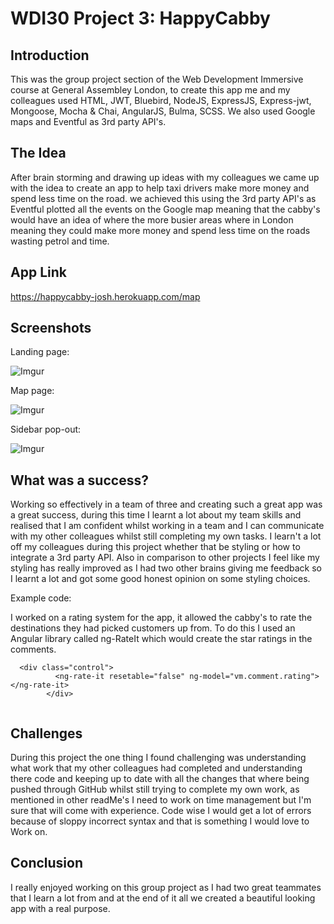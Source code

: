
# WDI30 Project 3: HappyCabby

## Introduction

This was the group project section of the Web Development Immersive course at General Assembley London, to create this app me and my colleagues used HTML, JWT, Bluebird, NodeJS, ExpressJS, Express-jwt, Mongoose, Mocha & Chai, AngularJS, Bulma, SCSS. We also used Google maps and Eventful as 3rd party API's.

## The Idea

After brain storming and drawing up ideas with my colleagues we came up with the idea to create an app to help taxi drivers make more money and spend less time on the road. we achieved this using the 3rd party API's as Eventful plotted all the events on the Google map meaning that the cabby's would have an idea of where the more busier areas where in London meaning they could make more money and spend less time on the roads wasting petrol and time.

## App Link

https://happycabby-josh.herokuapp.com/map

## Screenshots

Landing page: 

![Imgur](https://i.imgur.com/KMcrypu.png)

Map page: 

![Imgur](https://i.imgur.com/u9rTZH2.png)

Sidebar pop-out:

![Imgur](https://i.imgur.com/GI5vvp5.png)

## What was a success?

Working so effectively in a team of three and creating such a great app was a great success, during this time I learnt a lot about my team skills and realised that I am confident whilst working in a team and I can communicate with my other colleagues whilst still completing my own tasks. I learn't a lot off my colleagues during this project whether that be styling or how to integrate a 3rd party API. Also in comparison to other projects I feel like my styling has really improved as I had two other brains giving me feedback so I learnt a lot and got some good honest opinion on some styling choices.

Example code:

I worked on a rating system for the app, it allowed the cabby's to rate the destinations they had picked customers up from. To do this I used an Angular library called ng-RateIt which would create the star ratings in the comments.

```
  <div class="control">
          <ng-rate-it resetable="false" ng-model="vm.comment.rating"></ng-rate-it>
        </div>
        
```

## Challenges

During this project the one thing I found challenging was understanding what work that my other colleagues had completed and understanding there code and keeping up to date with all the changes that where being pushed through GitHub whilst still trying to complete my own work, as mentioned in other readMe's I need to work on time management but I'm sure that will come with experience. Code wise I would get a lot of errors because of sloppy incorrect syntax and that is something I would love to Work on.

## Conclusion 

I really enjoyed working on this group project as I had two great teammates that I learn a lot from and at the end of it all we created a beautiful looking app with a real purpose.

